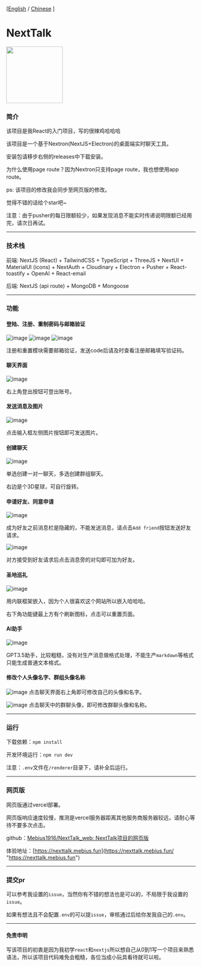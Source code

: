 [<a href="https://github.com/Mebius1916/NextTalk/blob/main/README_en.md">English</a> / <a href="https://github.com/Mebius1916/NextTalk/blob/main/README.md">Chinese</a> ]
# NextTalk
<img src="https://github.com/user-attachments/assets/3cfb9427-4dae-4a69-b5c3-f3e34bf2df7b" width="150" height="150">

### 简介
该项目是我React的入门项目，写的很辣鸡哈哈哈

该项目是一个基于Nextron(NextJS+Electron)的桌面端实时聊天工具。

安装包请移步右侧的releases中下载安装。

为什么使用page route？因为Nextron只支持page route，我也想使用app route。

ps: 该项目的修改我会同步至网页版的修改。

觉得不错的话给个star吧\~

注意：由于pusher的每日限额较少，如果发现消息不能实时传递说明限额已经用完，请次日再试。

***

### 技术栈

前端: NextJS (React) + TailwindCSS + TypeScript + ThreeJS + NextUI + MaterialUI (icons) + NextAuth + Cloudinary + Electron + Pusher + React-toastify + OpenAI + React-email

后端: NextJS (api route) + MongoDB + Mongoose

***

### 功能

#### 登陆、注册、重制密码与邮箱验证
![image](https://github.com/user-attachments/assets/321da116-38a6-488b-ad32-46fa50fb72a2)
![image](https://github.com/user-attachments/assets/bfe84366-22fa-4f92-bc7a-88d13e4e9a49)
![image](https://github.com/user-attachments/assets/ce871b89-7368-4bb1-b2a0-b8a080e7ba94)

注册和重置模块需要邮箱验证，发送code后请及时查看注册邮箱填写验证码。

#### 聊天界面
![image](https://github.com/user-attachments/assets/bfd1d4e5-755c-4572-a19b-dbf907857591)

右上角登出按钮可登出账号。

#### 发送消息及图片
![image](https://github.com/user-attachments/assets/9637a3cc-a3f5-437c-8607-a1615ba94b6e)

点击输入框左侧图片按钮即可发送图片。

#### 创建聊天
![image](https://github.com/user-attachments/assets/b373ec86-5a7d-4b7b-b1de-dd03e1915674)


单选创建一对一聊天，多选创建群组聊天。

右边是个3D星球，可自行旋转。

#### 申请好友、同意申请
![image](https://github.com/user-attachments/assets/66d9b0ce-481a-49d5-b0c4-36e589814422)


成为好友之前消息栏是隐藏的，不能发送消息，请点击`Add friend`按钮发送好友请求。

![image](https://github.com/user-attachments/assets/ac8dc728-c32a-40a6-8323-748a83f967b1)

对方接受到好友请求后点击消息旁的对勾即可加为好友。

#### 圣地巡礼
![image](https://github.com/user-attachments/assets/dd897aa0-daf7-4906-84b9-239d5594046f)


用内联框架嵌入，因为个人很喜欢这个网站所以嵌入哈哈哈。

右下角功能键最上方有个刷新图标，点击可以重置页面。
#### AI助手
![image](https://github.com/user-attachments/assets/23c9d97b-4a4e-4e0a-a9ef-7c5e1fb6e984)


GPT3.5助手，比较粗糙，没有对生产消息做格式处理，不能生产`markdown`等格式只能生成普通文本格式。

#### 修改个人头像名字、群组头像名称
![image](https://github.com/user-attachments/assets/b1676f37-adb4-4014-812e-9738d38bd74c)
点击聊天界面右上角即可修改自己的头像和名字。

![image](https://github.com/user-attachments/assets/bee8e522-aacd-45a6-8324-19e85e341eef)
点击聊天中的群聊头像，即可修改群聊头像和名称。

***

### 运行

下载依赖：`npm install`

开发环境运行：`npm run dev`

注意：`.env`文件在`/renderer`目录下，请补全后运行。

***

### 网页版

网页版通过vercel部署。

网页版响应速度较慢，推测是vercel服务器距离其他服务商服务器较远，请耐心等待不要多次点击。

github：[Mebius1916/NextTalk\_web: NextTalk项目的网页版](https://github.com/Mebius1916/NextTalk_web "Mebius1916/NextTalk_web: NextTalk项目的网页版")

体验地址：[https://nexttalk.mebius.fun](https://nexttalk.mebius.fun/ "https://nexttalk.mebius.fun")

***

### 提交pr

可以参考我设置的`issue`，当然你有不错的想法也是可以的，不局限于我设置的`issue`。

如果有想法且不会配置`.env`的可以提`issue`，审核通过后给你发我自己的`.env`。

***

#### 免责申明

写该项目的初衷是因为我初学`react`和`nextjs`所以想自己从0到1写一个项目来熟悉语法，所以该项目代码难免会粗糙，各位当成小玩具看待就可以啦。

